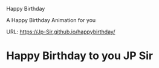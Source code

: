Happy Birthday

A Happy Birthday Animation for you

URL: https://Jp-Sir.github.io/happybirthday/

# Happy Birthday to you JP Sir


